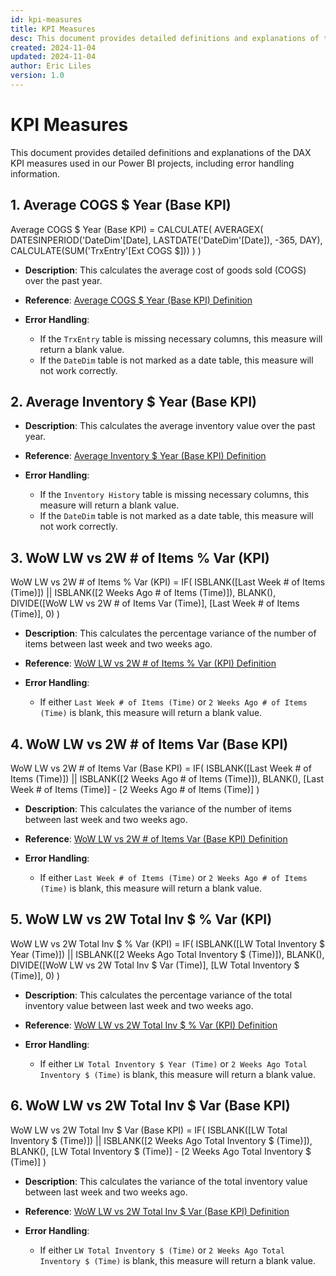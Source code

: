 ```yaml
---
id: kpi-measures
title: KPI Measures
desc: This document provides detailed definitions and explanations of the DAX KPI measures used in our Power BI projects, including error handling information.
created: 2024-11-04
updated: 2024-11-04
author: Eric Liles
version: 1.0
---
```


# KPI Measures

This document provides detailed definitions and explanations of the DAX KPI measures used in our Power BI projects, including error handling information.

## 1. Average COGS $ Year (Base KPI)

Average COGS $ Year (Base KPI) =
CALCULATE(
    AVERAGEX(
        DATESINPERIOD('DateDim'[Date], LASTDATE('DateDim'[Date]), -365, DAY),
        CALCULATE(SUM('TrxEntry'[Ext COGS $]))
    )
)

- **Description**: This calculates the average cost of goods sold (COGS) over the past year.
- **Reference**: [Average COGS $ Year (Base KPI) Definition](dendron.dax.definitions#average-cogs-year-base-kpi)

- **Error Handling**:
  - If the `TrxEntry` table is missing necessary columns, this measure will return a blank value.
  - If the `DateDim` table is not marked as a date table, this measure will not work correctly.



## 2. Average Inventory $ Year (Base KPI)

- **Description**: This calculates the average inventory value over the past year.
- **Reference**: [Average Inventory $ Year (Base KPI) Definition](dendron.dax.definitions#average-inventory-year-base-kpi)

- **Error Handling**:
  - If the `Inventory History` table is missing necessary columns, this measure will return a blank value.
  - If the `DateDim` table is not marked as a date table, this measure will not work correctly.

## 3. WoW LW vs 2W # of Items % Var (KPI)

WoW LW vs 2W # of Items % Var (KPI) =
IF(
    ISBLANK([Last Week # of Items (Time)]) || ISBLANK([2 Weeks Ago # of Items (Time)]),
    BLANK(),
    DIVIDE([WoW LW vs 2W # of Items Var (Time)], [Last Week # of Items (Time)], 0)
)

- **Description**: This calculates the percentage variance of the number of items between last week and two weeks ago.
- **Reference**: [WoW LW vs 2W # of Items % Var (KPI) Definition](dendron.dax.definitions#wow-lw-vs-2w-items-percent-var-kpi)

- **Error Handling**:
  - If either `Last Week # of Items (Time)` or `2 Weeks Ago # of Items (Time)` is blank, this measure will return a blank value.

## 4. WoW LW vs 2W # of Items Var (Base KPI)

WoW LW vs 2W # of Items Var (Base KPI) =
IF(
    ISBLANK([Last Week # of Items (Time)]) || ISBLANK([2 Weeks Ago # of Items (Time)]),
    BLANK(),
    [Last Week # of Items (Time)] - [2 Weeks Ago # of Items (Time)]
)

- **Description**: This calculates the variance of the number of items between last week and two weeks ago.
- **Reference**: [WoW LW vs 2W # of Items Var (Base KPI) Definition](dendron.dax.definitions#wow-lw-vs-2w-items-var-base-kpi)

- **Error Handling**:
  - If either `Last Week # of Items (Time)` or `2 Weeks Ago # of Items (Time)` is blank, this measure will return a blank value.

## 5. WoW LW vs 2W Total Inv $ % Var (KPI)

WoW LW vs 2W Total Inv $ % Var (KPI) =
IF(
    ISBLANK([LW Total Inventory $ Year (Time)]) || ISBLANK([2 Weeks Ago Total Inventory $ (Time)]),
    BLANK(),
    DIVIDE([WoW LW vs 2W Total Inv $ Var (Time)], [LW Total Inventory $ (Time)], 0)
)

- **Description**: This calculates the percentage variance of the total inventory value between last week and two weeks ago.
- **Reference**: [WoW LW vs 2W Total Inv $ % Var (KPI) Definition](dendron.dax.definitions#wow-lw-vs-2w-total-inv-percent-var-kpi)

- **Error Handling**:
  - If either `LW Total Inventory $ Year (Time)` or `2 Weeks Ago Total Inventory $ (Time)` is blank, this measure will return a blank value.

## 6. WoW LW vs 2W Total Inv $ Var (Base KPI)

WoW LW vs 2W Total Inv $ Var (Base KPI) =
IF(
    ISBLANK([LW Total Inventory $ (Time)]) || ISBLANK([2 Weeks Ago Total Inventory $ (Time)]),
    BLANK(),
    [LW Total Inventory $ (Time)] - [2 Weeks Ago Total Inventory $ (Time)]
)

- **Description**: This calculates the variance of the total inventory value between last week and two weeks ago.
- **Reference**: [WoW LW vs 2W Total Inv $ Var (Base KPI) Definition](dendron.dax.definitions#wow-lw-vs-2w-total-inv-var-base-kpi)

- **Error Handling**:
  - If either `LW Total Inventory $ (Time)` or `2 Weeks Ago Total Inventory $ (Time)` is blank, this measure will return a blank value.
